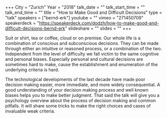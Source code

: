 +++
City = "Zurich"
Year = "2018"
talk_date = ""
talk_start_time = ""
talk_end_time = ""
title = "How to Make Good and Difficult Decisions"
type = "talk"
speakers = ["bernd-erk"]
youtube = ""
vimeo = "271450709"
speakerdeck = "https://speakerdeck.com/dodzh/how-to-make-good-and-difficult-decisions-bernd-erk"
slideshare = ""
slides = ""
+++

Suit or shirt, tea or coffee, cloud or on premise. Our whole life is a combination of
conscious and subconscious decisions. They can be made through either an intuitive or
reasoned process, or a combination of the two. Independent from the level of difficulty we
fall victim to the same cognitive and personal biases. Especially personal and cultural
decisions are sometimes hard to make, cause the establishment and enumeration of the
underlying criteria is hard.

The technological developments of the last decade have made poor decision making easier,
more immediate, and more widely consequential. A good understanding of your decision
making process and well known biases helps you to make better judgment. That said the talk
will give you a psychology overview about the process of decision making and common
pitfalls. It will share some tricks to make the right choices and cases of invaluable weak
criteria.
